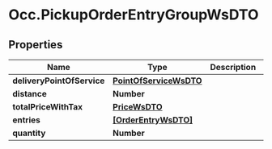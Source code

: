 # Occ.PickupOrderEntryGroupWsDTO

## Properties
Name | Type | Description | Notes
------------ | ------------- | ------------- | -------------
**deliveryPointOfService** | [**PointOfServiceWsDTO**](PointOfServiceWsDTO.md) |  | [optional] 
**distance** | **Number** |  | [optional] 
**totalPriceWithTax** | [**PriceWsDTO**](PriceWsDTO.md) |  | [optional] 
**entries** | [**[OrderEntryWsDTO]**](OrderEntryWsDTO.md) |  | [optional] 
**quantity** | **Number** |  | [optional] 


